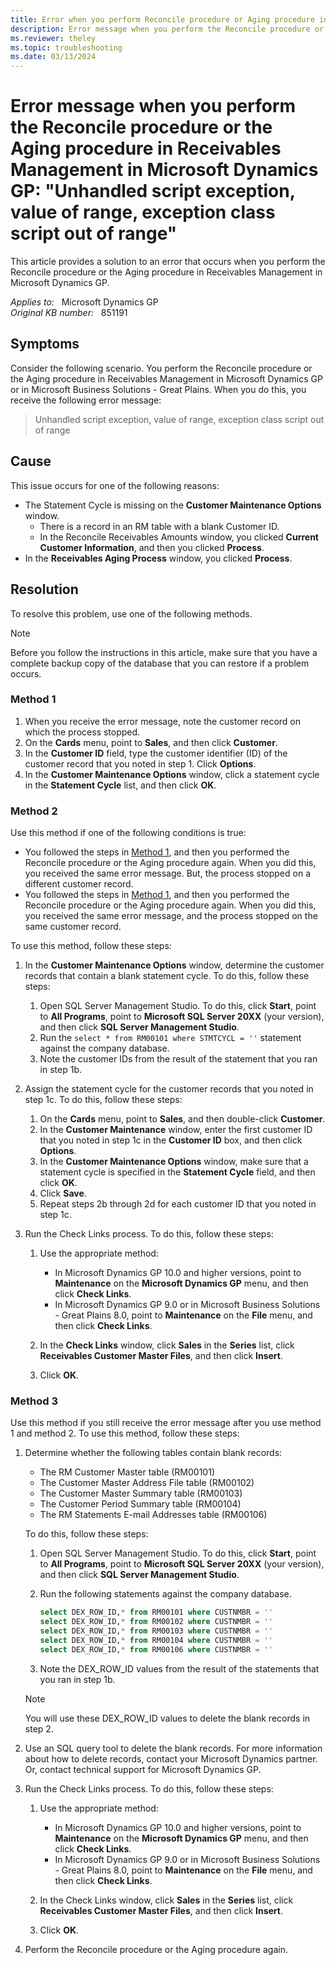 ```yaml
---
title: Error when you perform Reconcile procedure or Aging procedure in Receivables Management in Microsoft Dynamics GP
description: Error message when you perform the Reconcile procedure or the Aging procedure in Receivables Management in Microsoft Dynamics GP.
ms.reviewer: theley
ms.topic: troubleshooting
ms.date: 03/13/2024
---
```

# Error message when you perform the Reconcile procedure or the Aging procedure in Receivables Management in Microsoft Dynamics GP: "Unhandled script exception, value of range, exception class script out of range"

This article provides a solution to an error that occurs when you perform the Reconcile procedure or the Aging procedure in Receivables Management in Microsoft Dynamics GP.

_Applies to:_ &nbsp; Microsoft Dynamics GP  
_Original KB number:_ &nbsp; 851191

## Symptoms

Consider the following scenario. You perform the Reconcile procedure or the Aging procedure in Receivables Management in Microsoft Dynamics GP or in Microsoft Business Solutions - Great Plains. When you do this, you receive the following error message:

> Unhandled script exception, value of range, exception class script out of range

## Cause

This issue occurs for one of the following reasons:

- The Statement Cycle is missing on the **Customer Maintenance Options** window.
  - There is a record in an RM table with a blank Customer ID.
  - In the Reconcile Receivables Amounts window, you clicked **Current Customer Information**, and then you clicked **Process**.
- In the **Receivables Aging Process** window, you clicked **Process**.

## Resolution

To resolve this problem, use one of the following methods.

> [!NOTE]
> Before you follow the instructions in this article, make sure that you have a complete backup copy of the database that you can restore if a problem occurs.

### Method 1

1. When you receive the error message, note the customer record on which the process stopped.
2. On the **Cards** menu, point to **Sales**, and then click **Customer**.
3. In the **Customer ID** field, type the customer identifier (ID) of the customer record that you noted in step 1. Click **Options**.
4. In the **Customer Maintenance Options** window, click a statement cycle in the **Statement Cycle** list, and then click **OK**.

### Method 2

Use this method if one of the following conditions is true:

- You followed the steps in [Method 1](#method-1), and then you performed the Reconcile procedure or the Aging procedure again. When you did this, you received the same error message. But, the process stopped on a different customer record.
- You followed the steps in [Method 1](#method-1), and then you performed the Reconcile procedure or the Aging procedure again. When you did this, you received the same error message, and the process stopped on the same customer record.

To use this method, follow these steps:

1. In the **Customer Maintenance Options** window, determine the customer records that contain a blank statement cycle. To do this, follow these steps:

    1. Open SQL Server Management Studio. To do this, click **Start**, point to **All Programs**, point to **Microsoft SQL Server 20XX** (your version), and then click **SQL Server Management Studio**.
    2. Run the `select * from RM00101 where STMTCYCL = ''` statement against the company database.
    3. Note the customer IDs from the result of the statement that you ran in step 1b.

2. Assign the statement cycle for the customer records that you noted in step 1c. To do this, follow these steps:

    1. On the **Cards** menu, point to **Sales**, and then double-click **Customer**.
    2. In the **Customer Maintenance** window, enter the first customer ID that you noted in step 1c in the **Customer ID** box, and then click **Options**.
    3. In the **Customer Maintenance Options** window, make sure that a statement cycle is specified in the **Statement Cycle** field, and then click **OK**.
    4. Click **Save**.
    5. Repeat steps 2b through 2d for each customer ID that you noted in step 1c.

3. Run the Check Links process. To do this, follow these steps:

    1. Use the appropriate method:

        - In Microsoft Dynamics GP 10.0 and higher versions, point to **Maintenance** on the **Microsoft Dynamics GP** menu, and then click **Check Links**.
        - In Microsoft Dynamics GP 9.0 or in Microsoft Business Solutions - Great Plains 8.0, point to **Maintenance** on the **File** menu, and then click **Check Links**.
    2. In the **Check Links** window, click **Sales** in the **Series** list, click **Receivables Customer Master Files**, and then click **Insert**.
    3. Click **OK**.

### Method 3

Use this method if you still receive the error message after you use method 1 and method 2. To use this method, follow these steps:

1. Determine whether the following tables contain blank records:

    - The RM Customer Master table (RM00101)
    - The Customer Master Address File table (RM00102)
    - The Customer Master Summary table (RM00103)
    - The Customer Period Summary table (RM00104)
    - The RM Statements E-mail Addresses table (RM00106)

    To do this, follow these steps:

    1. Open SQL Server Management Studio.  To do this, click **Start**, point to **All Programs**, point to **Microsoft SQL Server 20XX** (your version), and then click **SQL Server Management Studio**.

    2. Run the following statements against the company database.

        ```sql
        select DEX_ROW_ID,* from RM00101 where CUSTNMBR = ''
        select DEX_ROW_ID,* from RM00102 where CUSTNMBR = ''
        select DEX_ROW_ID,* from RM00103 where CUSTNMBR = ''
        select DEX_ROW_ID,* from RM00104 where CUSTNMBR = ''
        select DEX_ROW_ID,* from RM00106 where CUSTNMBR = ''
        ```

    3. Note the DEX_ROW_ID values from the result of the statements that you ran in step 1b.

    > [!NOTE]
    > You will use these DEX_ROW_ID values to delete the blank records in step 2.

2. Use an SQL query tool to delete the blank records. For more information about how to delete records, contact your Microsoft Dynamics partner. Or, contact technical support for Microsoft Dynamics GP.
3. Run the Check Links process. To do this, follow these steps:

    1. Use the appropriate method:

        - In Microsoft Dynamics GP 10.0 and higher versions, point to **Maintenance** on the **Microsoft Dynamics GP** menu, and then click **Check Links**.
        - In Microsoft Dynamics GP 9.0 or in Microsoft Business Solutions - Great Plains 8.0, point to **Maintenance** on the **File** menu, and then click **Check Links**.

    2. In the Check Links window, click **Sales** in the **Series** list, click **Receivables Customer Master Files**, and then click **Insert**.
    3. Click **OK**.
4. Perform the Reconcile procedure or the Aging procedure again.
